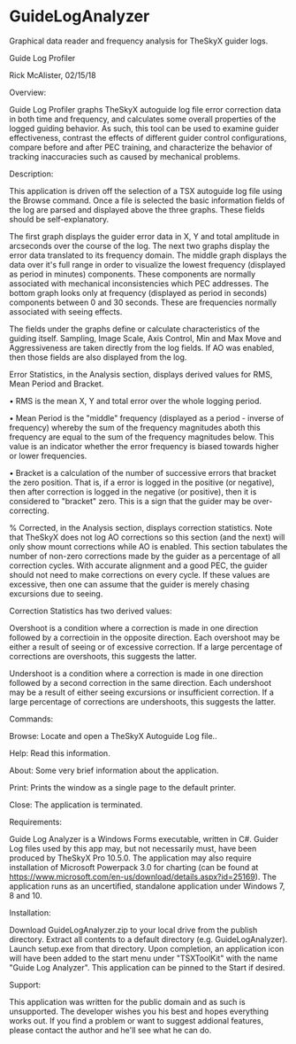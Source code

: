 # GuideLogAnalyzer
Graphical data reader and frequency analysis for TheSkyX guider logs.

Guide Log Profiler

Rick McAlister, 02/15/18

Overview: 

Guide Log Profiler graphs TheSkyX autoguide log file error correction data in both time and frequency, and calculates some overall properties of the logged guiding behavior.  As such, this tool can be used to examine guider effectiveness, contrast the effects of different guider control configurations, compare before and after PEC training, and characterize the behavior of tracking inaccuracies such as caused by mechanical problems.
  
Description:

This application is driven off the selection of a TSX autoguide log file using the Browse command.  Once a file is selected the basic information fields of the log are parsed and displayed above the three graphs.  These fields should be self-explanatory.

The first graph displays the guider error data in X, Y and total amplitude in arcseconds over the course of the log.
The next two graphs display the error data translated to its frequency domain.  The middle graph displays the data over it's full range in order to visualize the lowest frequency (displayed as period in minutes) components.  These components are normally associated with mechanical inconsistencies which PEC addresses.  The bottom graph looks only at frequency (displayed as period in seconds) components between 0 and 30 seconds.  These are frequencies normally associated with seeing effects.

The fields under the graphs define or calculate characteristics of the guiding itself.  Sampling, Image Scale, Axis Control, Min and Max Move and Aggressiveness are taken directly from the log fields.  If AO was enabled, then those fields are also displayed from the log.

Error Statistics, in the Analysis section, displays derived values for RMS, Mean Period and Bracket.  

•	RMS is the mean X, Y and total error over the whole logging period.  

•	Mean Period is the "middle" frequency (displayed as a period - inverse of frequency) whereby the sum of the frequency magnitudes aboth this frequency are equal to the sum of the frequency magnitudes below.  This value is an indicator whether the error frequency is biased towards higher or lower frequencies.  

•	Bracket is a calculation of the number of successive errors that bracket the zero position.  That is, if a error is logged in the positive (or negative), then after correction is logged in the negative (or positive), then it is considered to "bracket" zero.  This is a sign that the guider may be over-correcting.

% Corrected, in the Analysis section, displays correction statistics.  Note that TheSkyX does not log AO corrections so this section (and the next) will only show mount corrections while AO is enabled.  This section tabulates the number of non-zero corrections made by the guider as a percentage of all correction cycles.  With accurate alignment and a good PEC, the guider should not need to make corrections on every cycle.  If these values are excessive, then one can assume that the guider is merely chasing excursions due to seeing.

Correction Statistics has two derived values:

Overshoot is a condition where a correction is made in one direction followed by a correctioin in the opposite direction.   Each overshoot may be either a result of seeing or of excessive correction.  If a large  percentage of corrections are overshoots, this suggests the latter.

Undershoot is a condition where a correction is made in one direction followed by a second correction in the same direction.  Each undershoot may be a result of either seeing excursions or insufficient correction. If a large percentage of corrections are undershoots, this suggests the latter.

Commands:

Browse:  Locate and open a TheSkyX Autoguide Log file..  

Help: Read this information.

About:  Some very brief information about the application.

Print: Prints the window as a single page to the default printer.

Close: The application is terminated.

Requirements: 

Guide Log Analyzer is a Windows Forms executable, written in C#.  Guider Log files used by this app may, but not necessarily must, have been produced by TheSkyX Pro 10.5.0.  The application may also require installation of Microsoft Powerpack 3.0 for charting (can be found at https://www.microsoft.com/en-us/download/details.aspx?id=25169).   The application runs as an uncertified, standalone application under Windows 7, 8 and 10.  

Installation:  

Download GuideLogAnalyzer.zip to your local drive from the publish directory.  Extract all contents to a default directory (e.g. GuideLogAnalyzer).  Launch setup.exe from that directory.  Upon completion, an application icon will have been added to the start menu under "TSXToolKit" with the name "Guide Log Analyzer".  This application can be pinned to the Start if desired.

Support:  

This application was written for the public domain and as such is unsupported. The developer wishes you his best and hopes everything works out.  If you find a problem or want to suggest addional features, please contact the author and he'll see what he can do.
